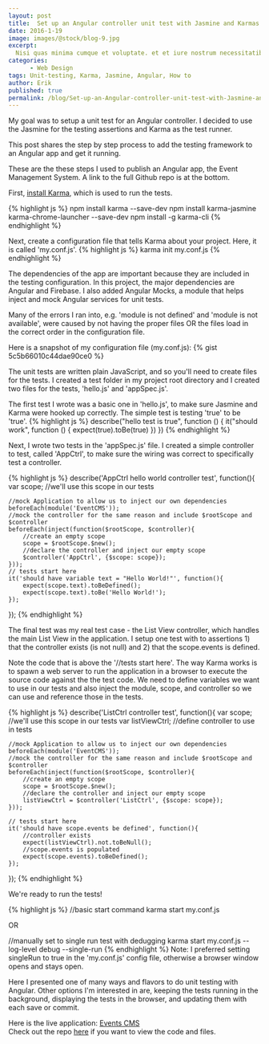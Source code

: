 ```yaml
---
layout: post
title:  Set up an Angular controller unit test with Jasmine and Karmas
date: 2016-1-19
image: images/@stock/blog-9.jpg
excerpt:
  Nisi quas minima cumque et voluptate. et et iure nostrum necessitatibus et ipsam sed doloribus ab odio. voluptates velit et quaerat qui
categories:
      - Web Design
tags: Unit-testing, Karma, Jasmine, Angular, How to
author: Erik
published: true
permalink: /blog/Set-up-an-Angular-controller-unit-test-with-Jasmine-and-Karma
---
```


My goal was to setup a unit test for an Angular controller. I decided to use the Jasmine for the testing assertions and Karma as the test runner.

This post shares the step by step process to add the testing framework to an Angular app and get it running.

These are the these steps I used to publish an Angular app, the Event Management System. A link to the full Github repo is at the bottom.

First, [install Karma](http://karma-runner.github.io/0.13/intro/installation.html), which is used to run the tests.

{% highlight js %}
npm install karma --save-dev
npm install karma-jasmine karma-chrome-launcher --save-dev
npm install -g karma-cli
{% endhighlight %}

Next, create a configuration file that tells Karma about your project. Here, it is called 'my.conf.js'.
{% highlight js %}
karma init my.conf.js
{% endhighlight %}

The dependencies of the app are important because they are included in the testing configuration. In this project, the major dependencies are Angular and Firebase. I also added Angular Mocks, a module that helps inject and mock Angular services for unit tests.

Many of the errors I ran into, e.g. 'module is not defined' and 'module is not available', were caused by not having the proper files OR the files load in the correct order in the configuration file.

Here is a snapshot of my configuration file (my.conf.js):
{% gist 5c5b66010c44dae90ce0 %}

The unit tests are written plain JavaScript, and so you'll need to create files for the tests. I created a test folder in my project root directory and I created two files for the tests, 'hello.js' and 'appSpec.js'.

The first test I wrote was a basic one in 'hello.js', to make sure Jasmine and Karma were hooked up correctly. The simple test is testing 'true' to be 'true'.
{% highlight js %}
describe("hello test is true", function () {
    it("should work", function () {
        expect(true).toBe(true)
    })
})
{% endhighlight %}

Next, I wrote two tests in the 'appSpec.js' file. I created a simple controller to test, called 'AppCtrl', to make sure the wiring was correct to specifically test a controller.

{% highlight js %}
describe('AppCtrl hello world controller test', function(){
    var scope; //we'll use this scope in our tests

    //mock Application to allow us to inject our own dependencies
    beforeEach(module('EventCMS'));
    //mock the controller for the same reason and include $rootScope and $controller
    beforeEach(inject(function($rootScope, $controller){
        //create an empty scope
        scope = $rootScope.$new();
        //declare the controller and inject our empty scope
        $controller('AppCtrl', {$scope: scope});
    }));
    // tests start here
    it('should have variable text = "Hello World!"', function(){
        expect(scope.text).toBeDefined();
        expect(scope.text).toBe('Hello World!');
    });
});
{% endhighlight %}

The final test was my real test case - the List View controller, which handles the main List View in the application. I setup one test with to assertions 1) that the controller exists (is not null) and 2) that the scope.events is defined.

Note the code that is above the '//tests start here'. The way Karma works is to spawn a web server to run the application in a browser to execute the source code against the the test code. We need to define variables we want to use in our tests and also inject the module, scope, and controller so we can use and reference those in the tests.

{% highlight js %}
describe('ListCtrl controller test', function(){
    var scope; //we'll use this scope in our tests
    var listViewCtrl; //define controller to use in tests

    //mock Application to allow us to inject our own dependencies
    beforeEach(module('EventCMS'));
    //mock the controller for the same reason and include $rootScope and $controller
    beforeEach(inject(function($rootScope, $controller){
        //create an empty scope
        scope = $rootScope.$new();
        //declare the controller and inject our empty scope
        listViewCtrl = $controller('ListCtrl', {$scope: scope});
    }));

    // tests start here
    it('should have scope.events be defined', function(){
        //controller exists
        expect(listViewCtrl).not.toBeNull();
        //scope.events is populated
        expect(scope.events).toBeDefined();
    });
});
{% endhighlight %}

We're ready to run the tests!

{% highlight js %}
//basic start command
karma start my.conf.js

OR

//manually set to single run test with dedugging
karma start my.conf.js --log-level debug --single-run
{% endhighlight %}
Note: I preferred setting singleRun to true in the 'my.conf.js' config file, otherwise a browser window opens and stays open.

Here I presented one of many ways and flavors to do unit testing with Angular.
Other options I'm interested in are, keeping the tests running in the background, displaying the tests in the browser, and updating them with each save or commit.

Here is the live application: [Events CMS](https://events-to-manage.herokuapp.com/) <br>
Check out the repo [here](https://github.com/eriksilver/Events-CMS) if you want to view the code and files.
